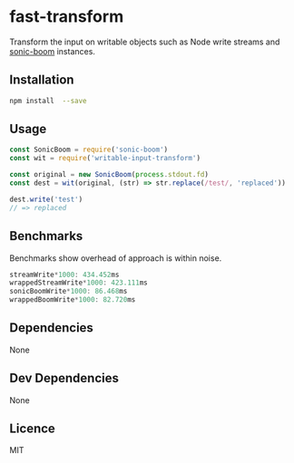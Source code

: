 #  fast-transform

Transform the input on writable objects such 
as Node write streams and [sonic-boom](http://npm.im/sonic-boom) instances.

## Installation

```sh
npm install  --save
```

## Usage

```js
const SonicBoom = require('sonic-boom')
const wit = require('writable-input-transform')

const original = new SonicBoom(process.stdout.fd)
const dest = wit(original, (str) => str.replace(/test/, 'replaced'))

dest.write('test')
// => replaced
```

## Benchmarks

Benchmarks show overhead of approach is within noise. 

```js
streamWrite*1000: 434.452ms
wrappedStreamWrite*1000: 423.111ms
sonicBoomWrite*1000: 86.468ms
wrappedBoomWrite*1000: 82.720ms
```

## Dependencies

None

## Dev Dependencies

None

## Licence

MIT

